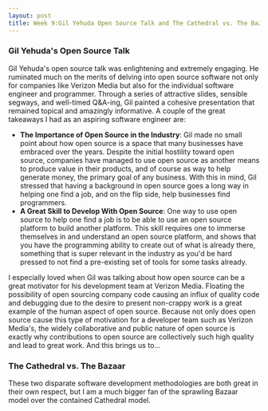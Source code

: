 ```yaml
---
layout: post
title: Week 9:Gil Yehuda Open Source Talk and The Cathedral vs. The Bazaar
---
```


### Gil Yehuda's Open Source Talk

Gil Yehuda's open source talk was enlightening and extremely engaging. He ruminated much on the merits of delving into open source software not only for companies like Verizon Media but also for the individual software engineer and programmer. Through a series of attractive slides, sensible segways, and well-timed Q&A-ing, Gil painted a cohesive presentation that remained topical and amazingly informative. A couple of the great takeaways I had as an aspiring software engineer are:

* __The Importance of Open Source in the Industry__: Gil made no small point about how open source is a space that many businesses have embraced over the years. Despite the initial hostility toward open source, companies have managed to use open source as another means to produce value in their products, and of course as way to help generate money, the primary goal of any business. With this in mind, Gil stressed that having a background in open source goes a long way in helping one find a job, and on the flip side, help businesses find programmers.
* __A Great Skill to Develop With Open Source__: One way to use open source to help one find a job is to be able to use an open source platform to build another platform. This skill requires one to immerse themselves in and understand an open source platform, and shows that you have the programming ability to create out of what is already there, something that is super relevant in the industry as you'd be hard pressed to not find a pre-existing set of tools for some tasks already. 

I especially loved when Gil was talking about how open source can be a great motivator for his development team at Verizon Media. Floating the possibility of open sourcing company code causing an influx of quality code and debugging due to the desire to present non-crappy work is a great example of the human aspect of open source. Because not only does open source cause this type of motivation for a developer team such as Verizon Media's, the widely collaborative and public nature of open source is exactly why contributions to open source are collectively such high quality and lead to great work. And this brings us to...

### The Cathedral vs. The Bazaar

These two disparate software development methodologies are both great in their own respect, but I am a much bigger fan of the sprawling Bazaar model over the contained Cathedral model. 
